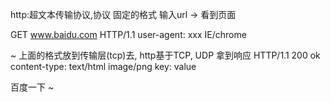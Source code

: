 http:超文本传输协议,协议 固定的格式
输入url -> 看到页面

GET www.baidu.com HTTP/1.1
user-agent: xxx IE/chrome
<!-- 用户代理 -->

~
上面的格式放到传输层(tcp)去, http基于TCP, UDP
拿到响应
HTTP/1.1 200 ok
content-type: text/html image/png
key: value  

<doctype html>
<html>
<body>
百度一下
</body>
</html>
~